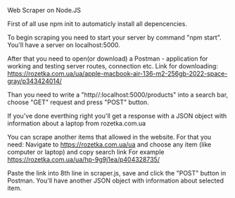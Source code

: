 Web Scraper on Node.JS

First of all use npm init to automaticly install all depencencies.

To begin scraping you need to start your server by command "npm start".
You'll have a server on localhost:5000.

After that you need to open(or download) a Postman - application for working and testing server routes, connection etc.
Link for downloading: https://rozetka.com.ua/ua/apple-macbook-air-136-m2-256gb-2022-space-gray/p343424014/

Than you need to write a "http//:localhost:5000/products" into a search bar, choose "GET" request and press "POST" button.

If you've done everthing right you'll get a response with a JSON object with information about a laptop from rozetka.com.ua

You can scrape another items that allowed in the website. For that you need:
Navigate to https://rozetka.com.ua/ua and choose any item (like computer or laptop) and copy search link
For example https://rozetka.com.ua/ua/hp-9g9j1ea/p404328735/

Paste the link into 8th line in scraper.js, save and click the "POST" button in Postman.
You'll have another JSON object with information about selected item.
